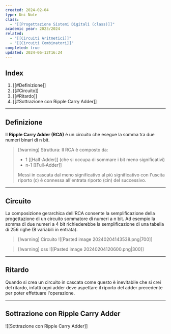 ```yaml
---
created: 2024-02-04
type: Uni Note
class:
  - "[[Progettazione Sistemi Digitali (class)]]"
academic year: 2023/2024
related:
  - "[[Circuiti Aritmetici]]"
  - "[[Circuiti Combinatori]]"
completed: true
updated: 2024-06-12T16:24
---
```

## Index
1. [[#Definizione]]
2. [[#Circuito]]
3. [[#Ritardo]]
4. [[#Sottrazione con Ripple Carry Adder]]

---
## Definizione
Il **Ripple Carry Adder (RCA)** è un circuito che esegue la somma tra due numeri binari di n bit.

>[!warning] Struttura:
>Il RCA è composto da:
>- 1 [[Half-Adder]] (che si occupa di sommare i bit meno significativi)
>- n-1 [[Full-Adder]]
>
>Messi in cascata dal meno significativo al più significativo con l'uscita riporto (c) è connessa all'entrata riporto (cin) del successivo.

---
## Circuito
La composizione gerarchica dell'RCA consente la semplificazione della progettazione di un circuito sommatore di numeri a n bit. Ad esempio la somma di due numeri a 4 bit richiederebbe la semplificazione di una tabella di 256 righe (8 variabili in entrata).

>[!warning] Circuito
![[Pasted image 20240204143538.png|700]]

>[!warning] oss
>![[Pasted image 20240204120600.png|300]]

---
## Ritardo 
Quando si crea un circuito in cascata come questo è inevitabile che si crei del ritardo, infatti ogni adder deve aspettare il riporto del adder precedente per poter effettuare l'operazione.

---
## Sottrazione con Ripple Carry Adder
![[Sottrazione con Ripple Carry Adder]]